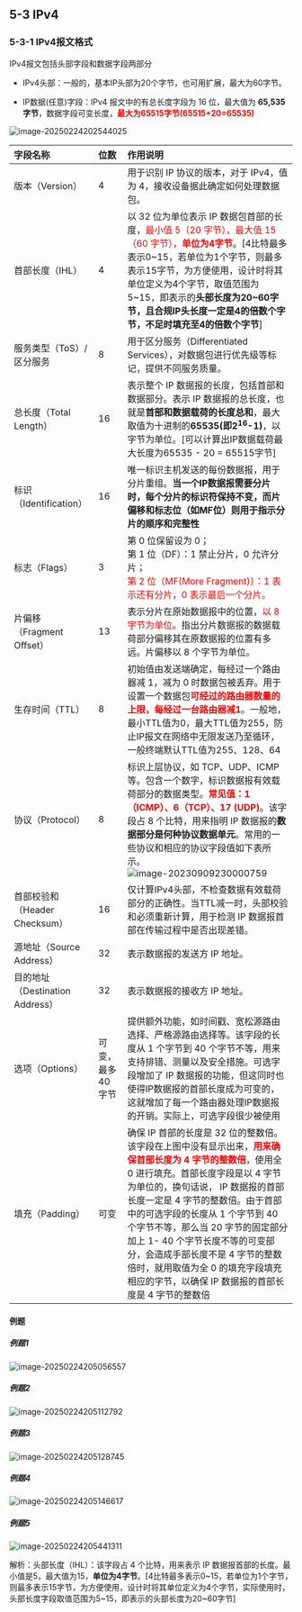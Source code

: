 ## 5-3 IPv4

### 5-3-1 IPv4报文格式

IPv4报文包括头部字段和数据字段两部分

- IPv4头部：一般的，基本IP头部为20个字节，也可用扩展，最大为60字节。

- IP数据(任意)字段：IPv4 报文中的有总长度字段为 16 位，最大值为 **65,535 字节**，数据字段可变长度，<font color="red">**最大为65515字节(65515+20=65535)**</font>

![image-20250224202544025](https://img.yatjay.top/md/20250224202544061.png)

| 字段名称                        | 位数               | 作用说明                                                     |
| :------------------------------ | :----------------- | :----------------------------------------------------------- |
| 版本（Version）                 | 4                  | 用于识别 IP 协议的版本，对于 IPv4，值为 4，接收设备据此确定如何处理数据包。 |
| 首部长度（IHL）                 | 4                  | 以 32 位为单位表示 IP 数据包首部的长度，<font color="red">最小值 5（20 字节），最大值 15（60 字节），**单位为4字节**</font>。[4比特最多表示0~15，若单位为1个字节，则最多表示15字节，为方便使用，设计时将其单位定义为4个字节，取值范围为5~15，即表示的**头部长度为20~60字节，且合规IP头长度一定是4的倍数个字节，不足时填充至4的倍数个字节**] |
| 服务类型（ToS）/区分服务        | 8                  | 用于区分服务（Differentiated Services），对数据包进行优先级等标记，提供不同服务质量。 |
| 总长度（Total Length）          | 16                 | 表示整个 IP 数据报的长度，包括首部和数据部分。表示 IP 数据报的总长度，也就是**首部和数据载荷的长度总和**，最大取值为十进制的**65535(即2<sup>16</sup>-1)**，以字节为单位。[可以计算出IP数据载荷最大长度为65535 - 20 = 65515字节] |
| 标识（Identification）          | 16                 | 唯一标识主机发送的每份数据报，用于分片重组。**当一个IP数据报需要分片时，每个分片的标识符保持不变，而片偏移和标志位（如MF位）则用于指示分片的顺序和完整性** |
| 标志（Flags）                   | 3                  | 第 0 位保留设为 0；<br/>第 1 位（DF）：1 禁止分片，0 允许分片；<br/><font color="red">第 2 位（MF(More Fragment)）：1 表示还有分片，0 表示最后一个分片。</font> |
| 片偏移（Fragment Offset）       | 13                 | 表示分片在原始数据报中的位置，<font color="red">以 8 字节为单位</font>。指出分片数据报的数据载荷部分偏移其在原数据报的位置有多远。片偏移以 8 个字节为单位。 |
| 生存时间（TTL）                 | 8                  | 初始值由发送端确定，每经过一个路由器减 1，减为 0 时数据包被丢弃。用于设置一个数据包<font color="red">**可经过的路由器数量的上限，每经过一台路由器减1**</font>。一般地，最小TTL值为0，最大TTL值为255，防止IP报文在网络中无限发送乃至循环，一般终端默认TTL值为255、128、64 |
| 协议（Protocol）                | 8                  | 标识上层协议，如 TCP、UDP、ICMP 等。包含一个数字，标识数据报有效载荷部分的数据类型。<font color="red">**常见值：1（ICMP）、6（TCP）、17 (UDP)**</font>。该字段占 8 个比特，用来指明 IP 数据报的**数据部分是何种协议数据单元**。常用的一些协议和相应的协议字段值如下表所示。<br/>![image-20230909230000759](https://img.yatjay.top/md/image-20230909230000759.png) |
| 首部校验和（Header Checksum）   | 16                 | 仅计算IPv4头部，不检查数据有效载荷部分的正确性。当TTL减一时，头部校验和必须重新计算，用于检测 IP 数据报首部在传输过程中是否出现差错。 |
| 源地址（Source Address）        | 32                 | 表示数据报的发送方 IP 地址。                                 |
| 目的地址（Destination Address） | 32                 | 表示数据报的接收方 IP 地址。                                 |
| 选项（Options）                 | 可变，最多 40 字节 | 提供额外功能，如时间戳、宽松源路由选择、严格源路由选择等。该字段的长度从 1 个字节到 40 个字节不等，用来支持排错、测量以及安全措施。可选字段增加了 IP 数据报的功能，但这同时也使得IP数据报的首部长度成为可变的，这就增加了每一个路由器处理IP数据报的开销。实际上，可选字段很少被使用 |
| 填充（Padding）                 | 可变               | 确保 IP 首部的长度是 32 位的整数倍。该字段在上图中没有显示出来，<font color="red">**用来确保首部长度为 4 字节的整数倍**</font>，使用全 0 进行填充。首部长度字段是以 4 字节为单位的，换句话说， IP 数据报的首部长度一定是 4 字节的整数倍。由于首部中的可选字段的长度从 1 个字节到 40 个字节不等，那么当 20 字节的固定部分加上 1- 40 个字节长度不等的可变部分，会造成手部长度不是 4 字节的整数倍时，就用取值为全 0 的填充字段填充相应的字节，以确保 IP 数据报的首部长度是 4 字节的整数倍 |

#### 例题

##### 例题1 

![image-20250224205056557](https://img.yatjay.top/md/20250224205056590.png)

##### 例题2

![image-20250224205112792](https://img.yatjay.top/md/20250224205112824.png)

##### 例题3

![image-20250224205128745](https://img.yatjay.top/md/20250224205128777.png)

##### 例题4

![image-20250224205146617](https://img.yatjay.top/md/20250224205146655.png)

##### 例题5

![image-20250224205441311](https://img.yatjay.top/md/20250224205441350.png)

解析：头部长度（IHL）：该字段占 4 个比特，用来表示 IP 数据报首部的长度。最小值是5，最大值为15，**单位为4字节**。[4比特最多表示0~15，若单位为1个字节，则最多表示15字节，为方便使用，设计时将其单位定义为4个字节，实际使用时，头部长度字段取值范围为5~15，即表示的头部长度为20~60字节]